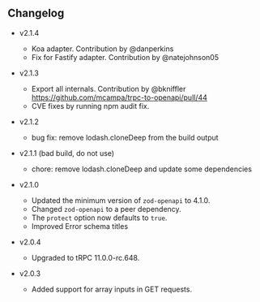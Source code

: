 ## Changelog

- v2.1.4
  - Koa adapter. Contribution by @danperkins
  - Fix for Fastify adapter. Contribution by @natejohnson05

- v2.1.3

  - Export all internals. Contribution by @bkniffler https://github.com/mcampa/trpc-to-openapi/pull/44
  - CVE fixes by running npm audit fix.

- v2.1.2

   - bug fix: remove lodash.cloneDeep from the build output

- v2.1.1 (bad build, do not use)

  - chore: remove lodash.cloneDeep and update some dependencies

- v2.1.0

  - Updated the minimum version of `zod-openapi` to 4.1.0.
  - Changed `zod-openapi` to a peer dependency.
  - The `protect` option now defaults to `true`.
  - Improved Error schema titles

- v2.0.4

  - Upgraded to tRPC 11.0.0-rc.648.

- v2.0.3

  - Added support for array inputs in GET requests.
